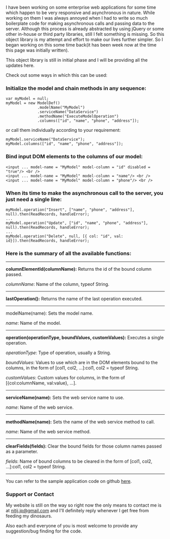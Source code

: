 I have been working on some enterprise web applications for some time which happen to be very responsive and asynchronous in nature. While working on them I was always annoyed when I had to write so much boilerplate code for making asynchronous calls and passing data to the server. Although this process is already abstracted by using jQuery or some other in-house or third party libraries, still I felt something is missing. So this object library is my attempt and effort to make our lives further simpler. So I began working on this some time back(it has been week now at the time this page was initially written).

This object library is still in initial phase and I will be providing all the updates here.


Check out some ways in which this can be used:

### Initialize the model and chain methods in any sequence: 

```
var myModel = null;
myModel = new ModelDef()
              .modelName("MyModel")
              .serviceName("DataService")
              .methodName("ExecuteModelOperation")
              .columns(["id", "name", "phone", "address"]);
```

or call them individually according to your requirement:

```
myModel.serviceName("DataService");
myModel.columns(["id", "name", "phone", "address"]);
```


### Bind input DOM elements to the columns of our model:

```
<input ... model-name = "MyModel" model-column = "id" disabled = "true"/> <br />
<input ... model-name = "MyModel" model-column = "name"/> <br />
<input ... model-name = "MyModel" model-column = "phone"/> <br />
```


### When its time to make the asynchronous call to the server, you just need a single line:
```
myModel.operation("Insert", ["name", "phone", "address"], null).then(ReadRecords, handleError);
...
myModel.operation("Update", ["id", "name", "phone", "address"], null).then(ReadRecords, handleError);
...
myModel.operation("Delete", null, [{ col: "id", val: id}]).then(ReadRecords, handleError);
```

### Here is the summary of all the available functions:


***

**columnElementId(columnName):** Returns the id of the bound column passed.

_columnName_: Name of the column, typeof String.

***

**lastOperation():** Returns the name of the last operation executed.

***

modelName(name): Sets the model name.
 
_name_: Name of the model.

***

**operation(operationType, boundValues, customValues):** Executes a single operation.

_operationType_: Type of operation, usually a String.

_boundValues_: Values to use which are in the DOM elements bound to the columns, in the form of [col1, col2, ...]:col1, col2 = typeof String.

_customValues_: Custom values for columns, in the form of [{col:columnName, val:value}, ...].

***

**serviceName(name):** Sets the web service name to use.

_name_: Name of the web service.

***

**methodName(name):** Sets the name of the web service method to call.

_name_: Name of the web service method.

***

**clearFields(fields):** Clear the bound fields for those column names passed as a parameter.

_fields_: Name of bound columns to be cleared in the form of [col1, col2, ...]:col1, col2 = typeof String.

***

You can refer to the sample application code on github [here](https://github.com/Nitij/handyOrmSampleApplication).

### Support or Contact
My website is still on the way so right now the only means to contact me is at nitij.jp@gmail.com and I'll definitely reply whenever I get free from feeding my dinosaurs.

Also each and everyone of you is most welcome to provide any suggestion/bug finding for the code.

